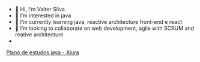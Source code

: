 - 👋 Hi, I’m Valter Silva
- 👀 I’m interested in java
- 🌱 I’m currently learning java, reactive architecture front-end e react
- 💞️ I’m looking to collaborate on web development, agile with SCRUM and reative architecture
- 
<a href="https://cursos.alura.com.br/minha-trilha-java-valter-silva-dev-1653425158757-p370806">Plano de estudos java - Alura</a>
